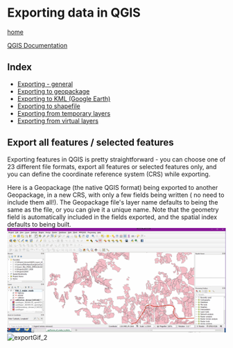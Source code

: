 
# Exporting data in QGIS

[home](../README.md)

[QGIS Documentation](https://docs.qgis.org/testing/en/docs/gentle_gis_introduction/data_capture.html)

## Index
* [Exporting - general](#Exporting-general)
* [Exporting to geopackage](#Exporting-to-geopackage)
* [Exporting to KML (Google Earth)](#Exporting-to-KML)
* [Exporting to shapefile](#Exporting-to-shapefile)
* [Exporting from temporary layers](#Exporting-from-temporary-layers)
* [Exporting from virtual layers](#Exporting-from-virtual-layers)

## Export all features / selected features 
Exporting features in QGIS is pretty straightforward - you can choose one of 23 different file formats, export all features or selected features only, and you can define the coordinate reference system (CRS) while exporting.

Here is a Geopackage (the native QGIS format) being exported to another Geopackage, in a new CRS, with only a few fields being written ( no need to include them all!). The Geopackage file's layer name defaults to being the same as the file, or you can give it a unique name. Note that the geometry field is automatically included in the fields exported, and the spatial index defaults to being built.
![](https://github.com/bcgov/gis-pantry/blob/master/docs/getting-started-with-QGIS/images/exportGif_2.gif)
![exportGif_2](..images/exportGif_2.gif "exportGif_2")